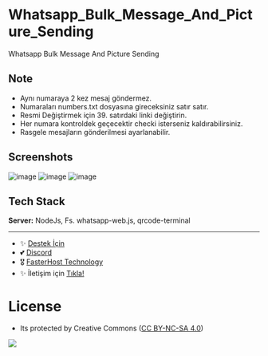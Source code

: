 # Whatsapp_Bulk_Message_And_Picture_Sending
Whatsapp Bulk Message And Picture Sending

## Note

- Aynı numaraya 2 kez mesaj göndermez.
- Numaraları numbers.txt dosyasına gireceksiniz satır satır.
- Resmi Değiştirmek için 39. satırdaki linki değiştirin.
- Her numara kontroldek geçecektir checki isterseniz kaldırabilirsiniz.
- Rasgele mesajların gönderilmesi ayarlanabilir.

## Screenshots

![image](https://github.com/fastuptime/Whatsapp_Bulk_Message_And_Picture_Sending/assets/63351166/c789c3f5-6054-43e8-86ed-1a21e41448f8)
![image](https://github.com/fastuptime/Whatsapp_Bulk_Message_And_Picture_Sending/assets/63351166/04098bd9-f5a1-4186-a101-eb1a97f66f56)
![image](https://github.com/fastuptime/Whatsapp_Bulk_Message_And_Picture_Sending/assets/63351166/e27d101e-938a-4a06-ab71-f311b8f60db0)


## Tech Stack

**Server:** NodeJs, Fs. whatsapp-web.js, qrcode-terminal

---
- ✨ [Destek İçin](https://fastuptime.com) <br>
- 💕 [Discord](https://fastuptime.com/discord)<br>
- 🎖️ [FasterHost Technology](https://fasterhost.tech/)<br>
- ✨ İletişim için [Tıkla!](mailto:fastuptime@gmail.com)<br>

# License
- Its protected by Creative Commons ([CC BY-NC-SA 4.0](https://creativecommons.org/licenses/by-nc-sa/4.0/))

<a href="https://creativecommons.org/licenses/by-nc-sa/4.0/" title="BYNCSA40"><img src="https://licensebuttons.net/l/by-nc-sa/4.0/88x31.png"></a>
